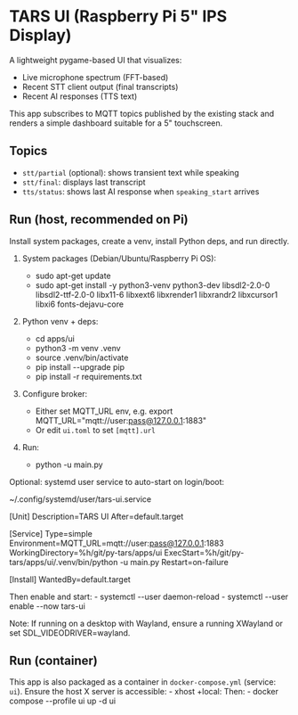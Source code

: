 # TARS UI (Raspberry Pi 5" IPS Display)

A lightweight pygame-based UI that visualizes:
- Live microphone spectrum (FFT-based)
- Recent STT client output (final transcripts)
- Recent AI responses (TTS text)

This app subscribes to MQTT topics published by the existing stack and renders a simple dashboard suitable for a 5" touchscreen.

## Topics
- `stt/partial` (optional): shows transient text while speaking
- `stt/final`: displays last transcript
- `tts/status`: shows last AI response when `speaking_start` arrives

## Run (host, recommended on Pi)
Install system packages, create a venv, install Python deps, and run directly.

1) System packages (Debian/Ubuntu/Raspberry Pi OS):
	- sudo apt-get update
	- sudo apt-get install -y python3-venv python3-dev libsdl2-2.0-0 libsdl2-ttf-2.0-0 libx11-6 libxext6 libxrender1 libxrandr2 libxcursor1 libxi6 fonts-dejavu-core

2) Python venv + deps:
	- cd apps/ui
	- python3 -m venv .venv
	- source .venv/bin/activate
	- pip install --upgrade pip
	- pip install -r requirements.txt

3) Configure broker:
	- Either set MQTT_URL env, e.g. export MQTT_URL="mqtt://user:pass@127.0.0.1:1883"
	- Or edit `ui.toml` to set `[mqtt].url`

4) Run:
	- python -u main.py

Optional: systemd user service to auto-start on login/boot:

~/.config/systemd/user/tars-ui.service

[Unit]
Description=TARS UI
After=default.target

[Service]
Type=simple
Environment=MQTT_URL=mqtt://user:pass@127.0.0.1:1883
WorkingDirectory=%h/git/py-tars/apps/ui
ExecStart=%h/git/py-tars/apps/ui/.venv/bin/python -u main.py
Restart=on-failure

[Install]
WantedBy=default.target

Then enable and start:
	- systemctl --user daemon-reload
	- systemctl --user enable --now tars-ui

Note: If running on a desktop with Wayland, ensure a running XWayland or set SDL_VIDEODRIVER=wayland.

## Run (container)
This app is also packaged as a container in `docker-compose.yml` (service: `ui`). Ensure the host X server is accessible:
	- xhost +local:
Then:
	- docker compose --profile ui up -d ui
